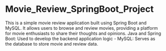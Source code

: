 # Movie_Review_SpringBoot_Project
 This is a simple movie review application built using Spring Boot and MySQL. It allows users to browse and review movies, providing a platform for movie enthusiasts to share their thoughts and opinions.   Java and Spring Boot: Used to develop the backend application logic - MySQL: Serves as the database to store movie and review data.

